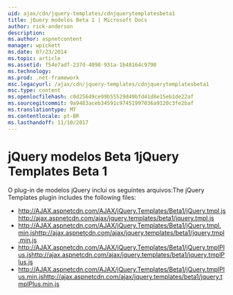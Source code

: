 ```yaml
---
uid: ajax/cdn/jquery-templates/cdnjquerytemplatesbeta1
title: jQuery modelos Beta 1 | Microsoft Docs
author: rick-anderson
description: 
ms.author: aspnetcontent
manager: wpickett
ms.date: 07/23/2014
ms.topic: article
ms.assetid: f54e7adf-237d-4098-931a-1b48164c9790
ms.technology: 
ms.prod: .net-framework
msc.legacyurl: /ajax/cdn/jquery-templates/cdnjquerytemplatesbeta1
msc.type: content
ms.openlocfilehash: c0d25649ce99b55529d49bfd41d8e15eb1de22af
ms.sourcegitcommit: 9a9483aceb34591c97451997036a9120c3fe2baf
ms.translationtype: MT
ms.contentlocale: pt-BR
ms.lasthandoff: 11/10/2017
---
```

<a name="jquery-templates-beta-1"></a><span data-ttu-id="d122b-102">jQuery modelos Beta 1</span><span class="sxs-lookup"><span data-stu-id="d122b-102">jQuery Templates Beta 1</span></span>
====================
<span data-ttu-id="d122b-103">O plug-in de modelos jQuery inclui os seguintes arquivos:</span><span class="sxs-lookup"><span data-stu-id="d122b-103">The jQuery Templates plugin includes the following files:</span></span>

- <span data-ttu-id="d122b-104">http://AJAX.aspnetcdn.com/AJAX/jQuery.Templates/Beta1/jQuery.tmpl.js</span><span class="sxs-lookup"><span data-stu-id="d122b-104">http://ajax.aspnetcdn.com/ajax/jquery.templates/beta1/jquery.tmpl.js</span></span>
- <span data-ttu-id="d122b-105">http://AJAX.aspnetcdn.com/AJAX/jQuery.Templates/Beta1/jQuery.tmpl.min.js</span><span class="sxs-lookup"><span data-stu-id="d122b-105">http://ajax.aspnetcdn.com/ajax/jquery.templates/beta1/jquery.tmpl.min.js</span></span>
- <span data-ttu-id="d122b-106">http://AJAX.aspnetcdn.com/AJAX/jQuery.Templates/Beta1/jQuery.tmplPlus.js</span><span class="sxs-lookup"><span data-stu-id="d122b-106">http://ajax.aspnetcdn.com/ajax/jquery.templates/beta1/jquery.tmplPlus.js</span></span>
- <span data-ttu-id="d122b-107">http://AJAX.aspnetcdn.com/AJAX/jQuery.Templates/Beta1/jQuery.tmplPlus.min.js</span><span class="sxs-lookup"><span data-stu-id="d122b-107">http://ajax.aspnetcdn.com/ajax/jquery.templates/beta1/jquery.tmplPlus.min.js</span></span>
